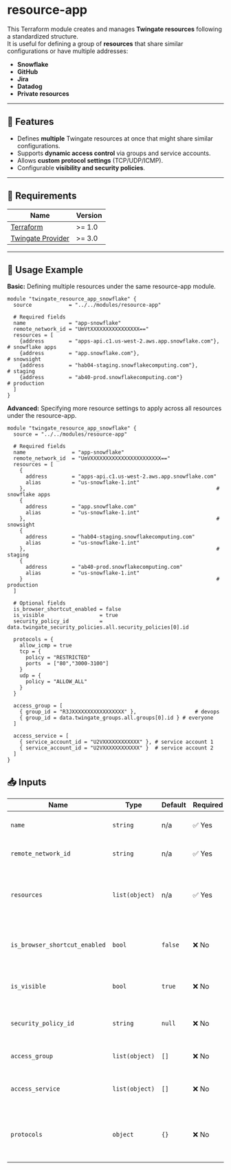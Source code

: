 # resource-app

This Terraform module creates and manages **Twingate resources** following a standardized structure.  
It is useful for defining a group of **resources** that share similar configurations or have multiple addresses:

- **Snowflake**
- **GitHub**
- **Jira**
- **Datadog**
- **Private resources**

---

## 🚀 **Features**

- Defines **multiple** Twingate resources at once that might share similar configurations.
- Supports **dynamic access control** via groups and service accounts.
- Allows **custom protocol settings** (TCP/UDP/ICMP).
- Configurable **visibility and security policies**.

---

## 📌 **Requirements**

| Name                                                                                  | Version |
| ------------------------------------------------------------------------------------- | ------- |
| [Terraform](https://developer.hashicorp.com/terraform/downloads)                      | >= 1.0  |
| [Twingate Provider](https://registry.terraform.io/providers/twingate/twingate/latest) | >= 3.0  |

---

## 🔧 **Usage Example**

**Basic:** Defining multiple resources under the same resource-app module.

```hcl
module "twingate_resource_app_snowflake" {
  source            = "../../modules/resource-app"

  # Required fields
  name              = "app-snowflake"
  remote_network_id = "UmVtXXXXXXXXXXXXXXXX=="
  resources = [
    {address        = "apps-api.c1.us-west-2.aws.app.snowflake.com"}, # snowflake apps
    {address        = "app.snowflake.com"},                           # snowsight
    {address        = "hab04-staging.snowflakecomputing.com"},        # staging
    {address        = "ab40-prod.snowflakecomputing.com"}             # production
  ]
}
```

**Advanced:** Specifying more resource settings to apply across all resources under the resource-app.

```hcl
module "twingate_resource_app_snowflake" {
  source = "../../modules/resource-app"

  # Required fields
  name               = "app-snowflake"
  remote_network_id  = "UmVXXXXXXXXXXXXXXXXXXXXXXX=="
  resources = [
    {
      address        = "apps-api.c1.us-west-2.aws.app.snowflake.com"
      alias          = "us-snowflake-1.int"
    },                                                              # snowflake apps
    {
      address        = "app.snowflake.com"
      alias          = "us-snowflake-1.int"
    },                                                              # snowsight
    {
      address        = "hab04-staging.snowflakecomputing.com"
      alias          = "us-snowflake-1.int"
    },                                                              # staging
    {
      address        = "ab40-prod.snowflakecomputing.com"
      alias          = "us-snowflake-1.int"
    }                                                               # production
  ]

  # Optional fields
  is_browser_shortcut_enabled = false
  is_visible                  = true
  security_policy_id          = data.twingate_security_policies.all.security_policies[0].id

  protocols = {
    allow_icmp = true
    tcp = {
      policy = "RESTRICTED"
      ports  = ["80","3000-3100"]
    }
    udp = {
      policy = "ALLOW_ALL"
    }
  }

  access_group = [
    { group_id = "R3JXXXXXXXXXXXXXXXXX" },                   # devops
    { group_id = data.twingate_groups.all.groups[0].id } # everyone
  ]

  access_service = [
    { service_account_id = "U2VXXXXXXXXXXXX" }, # service account 1
    { service_account_id = "U2VXXXXXXXXXXXX" }  # service account 2
  ]
}
```

## 📥 **Inputs**

| Name                          | Type           | Default | Required | Description                                                |
| ----------------------------- | -------------- | ------- | -------- | ---------------------------------------------------------- |
| `name`                        | `string`       | n/a     | ✅ Yes   | Prefix for resource names.                                 |
| `remote_network_id`           | `string`       | n/a     | ✅ Yes   | The ID of the remote network.                              |
| `resources`                   | `list(object)` | n/a     | ✅ Yes   | List of Twingate resource addresses with optional aliases. |
| `is_browser_shortcut_enabled` | `bool`         | `false` | ❌ No    | Enable or disable browser shortcut for the resources.      |
| `is_visible`                  | `bool`         | `true`  | ❌ No    | Whether the resource should be visible.                    |
| `security_policy_id`          | `string`       | `null`  | ❌ No    | The ID of the security policy to attach to the resource.   |
| `access_group`                | `list(object)` | `[]`    | ❌ No    | List of group access configurations.                       |
| `access_service`              | `list(object)` | `[]`    | ❌ No    | List of service account access configurations.             |
| `protocols`                   | `object`       | `{}`    | ❌ No    | Custom protocol settings, including TCP/UDP and ICMP.      |
